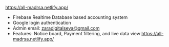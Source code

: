 https://all-madrsa.netlify.app/
- Firebase Realtime Database based accounting system
- Google login authentication
- Admin email: zaradigitalseva@gmail.com
- Features: Notice board, Payment filtering, and live data view
https://all-madrsa.netlify.app/
